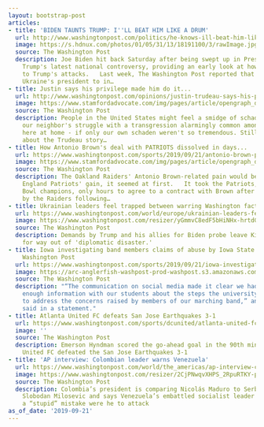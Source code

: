 ```yaml
---
layout: bootstrap-post
articles:
- title: 'BIDEN TAUNTS TRUMP: I''LL BEAT HIM LIKE A DRUM'
  url: http://www.washingtonpost.com/politics/he-knows-ill-beat-him-like-a-drum-biden-accuses-trump-of-abusing-power-to-smear-him/2019/09/21/49bf62de-dc93-11e9-a688-303693fb4b0b_story.html
  image: https://s.hdnux.com/photos/01/05/31/13/18191100/3/rawImage.jpg
  source: The Washington Post
  description: Joe Biden hit back Saturday after being swept up in President Donald
    Trump's latest national controversy, providing an early look at how he'll respond
    to Trump's attacks.   Last week, The Washington Post reported that Trump pressured
    Ukraine's president to in…
- title: Justin says his privilege made him do it...
  url: http://www.washingtonpost.com/opinions/justin-trudeau-says-his-privilege-made-him-do-it/2019/09/20/106c6a40-dbe9-11e9-a688-303693fb4b0b_story.html
  image: https://www.stamfordadvocate.com/img/pages/article/opengraph_default.jpg
  source: The Washington Post
  description: People in the United States might feel a smidge of schadenfreude at
    our neighbor's struggle with a transgression alarmingly common among politicians
    here at home - if only our own schaden weren't so tremendous. Still, there's something
    about the Trudeau story…
- title: How Antonio Brown's deal with PATRIOTS dissolved in days...
  url: https://www.washingtonpost.com/sports/2019/09/21/antonio-brown-patriots-how-deal-dissolved/
  image: https://www.stamfordadvocate.com/img/pages/article/opengraph_default.jpg
  source: The Washington Post
  description: The Oakland Raiders' Antonio Brown-related pain would become the New
    England Patriots' gain, it seemed at first.   It took the Patriots, six-time Super
    Bowl champions, only hours to agree to a contract with Brown after he was released
    by the Raiders following…
- title: Ukrainian leaders feel trapped between warring Washington factions
  url: https://www.washingtonpost.com/world/europe/ukrainian-leaders-feel-trapped-between-warring-washington-factions/2019/09/21/f0ff90ac-dbf1-11e9-a1a5-162b8a9c9ca2_story.html
  image: https://www.washingtonpost.com/resizer/yGmmvC8edF5bHiNHx-hrtdG-Evs=/1484x0/arc-anglerfish-washpost-prod-washpost.s3.amazonaws.com/public/FWMUH2W4WYI6TJUIGA3JH62LBM.jpg
  source: The Washington Post
  description: Demands by Trump and his allies for Biden probe leave Kiev looking
    for way out of 'diplomatic disaster.'
- title: Iowa investigating band members claims of abuse by Iowa State fans - The
    Washington Post
  url: https://www.washingtonpost.com/sports/2019/09/21/iowa-investigating-band-members-claims-abuse-by-iowa-state-fans/
  image: https://arc-anglerfish-washpost-prod-washpost.s3.amazonaws.com/public/BPH7MRGNEII6TJRABKIWK3L5WY.jpg
  source: The Washington Post
  description: "“The communication on social media made it clear we had not shared
    enough information with our students about the steps the university has taken
    to address the concerns raised by members of our marching band,” an Iowa spokeswoman
    said in a statement."
- title: Atlanta United FC defeats San Jose Earthquakes 3-1
  url: https://www.washingtonpost.com/sports/dcunited/atlanta-united-fc-defeats-san-jose-earthquakes-3-1/2019/09/21/659e0dc2-dcbe-11e9-a1a5-162b8a9c9ca2_story.html
  image: ''
  source: The Washington Post
  description: Emerson Hyndman scored the go-ahead goal in the 90th minute and Atlanta
    United FC defeated the San Jose Earthquakes 3-1
- title: 'AP interview: Colombian leader warns Venezuela'
  url: https://www.washingtonpost.com/world/the_americas/ap-interview-colombian-leader-warns-venezuela/2019/09/21/33cb0ff4-dcbc-11e9-a1a5-162b8a9c9ca2_story.html
  image: https://www.washingtonpost.com/resizer/2CjPNwqvXHPS_2RpuRTKY-p3eVo=/1484x0/www.washingtonpost.com/pb/resources/img/twp-social-share.png
  source: The Washington Post
  description: Colombia’s president is comparing Nicolás Maduro to Serbian war criminal
    Slobodan Milosevic and says Venezuela’s embattled socialist leader would be making
    a “stupid” mistake were he to attack
as_of_date: '2019-09-21'
---
```


